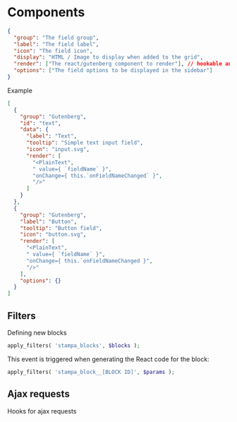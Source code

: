 # Components

```json
{
  "group": "The field group",
  "label": "The field label",
  "icon": "The field icon",
  "display": "HTML / Image to display when added to the grid",
  "render": ["The react/gutenberg component to render"], // hookable and optional
  "options": ["The field options to be displayed in the sidebar"]
}
```

Example

```json
[
  {
    "group": "Gutenberg",
    "id": "text",
    "data": {
      "label": "Text",
      "tooltip": "Simple text input field",
      "icon": "input.svg",
      "render": [
        "<PlainText",
        " value={ `fieldName` }",
        "onChange={ this.`onFieldNameChanged` }",
        "/>"
      ]
    }
  },
  {
    "group": "Gutenberg",
    "label": "Button",
    "tooltip": "Button field",
    "icon": "button.svg",
    "render": [
      "<PlainText",
      " value={ `fieldName` }",
      "onChange={ this.`onFieldNameChanged }",
      "/>"
    ],
    "options": {}
  }
]
```

## Filters

Defining new blocks

```php
apply_filters( 'stampa_blocks', $blocks );
```

This event is triggered when generating the React code for the block:

```php
apply_filters( 'stampa_block__[BLOCK ID]', $params );
```

## Ajax requests

Hooks for ajax requests
